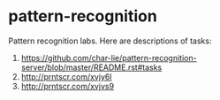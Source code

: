 # pattern-recognition
Pattern recognition labs. Here are descriptions of tasks:
1. https://github.com/char-lie/pattern-recognition-server/blob/master/README.rst#tasks
2. http://prntscr.com/xvjy6l
3. http://prntscr.com/xvjvs9
